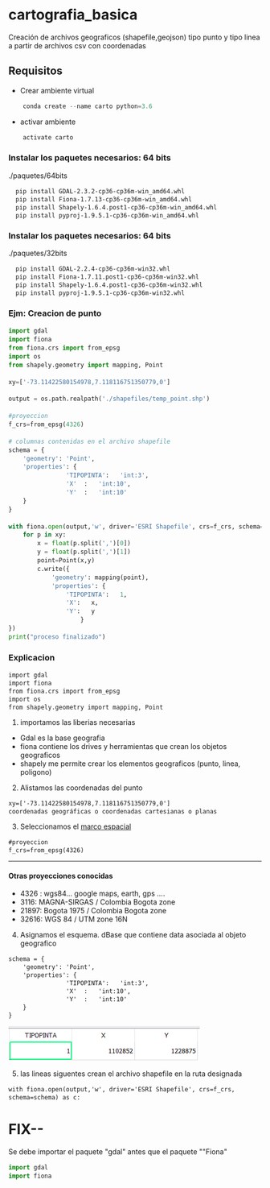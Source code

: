 # cartografia_basica
Creación de archivos geograficos (shapefile,geojson) tipo punto y tipo linea a partir de archivos csv con coordenadas

## Requisitos

- Crear ambiente virtual
```python
	conda create --name carto python=3.6
```	
- activar ambiente
```python
	activate carto
```

### Instalar los paquetes necesarios: 64 bits
./paquetes/64bits
```
  pip install GDAL-2.3.2-cp36-cp36m-win_amd64.whl
  pip install Fiona-1.7.13-cp36-cp36m-win_amd64.whl
  pip install Shapely-1.6.4.post1-cp36-cp36m-win_amd64.whl
  pip install pyproj-1.9.5.1-cp36-cp36m-win_amd64.whl
```
### Instalar los paquetes necesarios: 64 bits
./paquetes/32bits
```
  pip install GDAL-2.2.4-cp36-cp36m-win32.whl
  pip install Fiona-1.7.11.post1-cp36-cp36m-win32.whl
  pip install Shapely-1.6.4.post1-cp36-cp36m-win32.whl
  pip install pyproj-1.9.5.1-cp36-cp36m-win32.whl
```
### Ejm: Creacion de punto
```python
import gdal
import fiona
from fiona.crs import from_epsg
import os
from shapely.geometry import mapping, Point

xy=['-73.11422580154978,7.118116751350779,0']

output = os.path.realpath('./shapefiles/temp_point.shp')

#proyeccion 
f_crs=from_epsg(4326)

# columnas contenidas en el archivo shapefile
schema = {
    'geometry': 'Point',
    'properties': {
                'TIPOPINTA':   'int:3',
                'X'  :   'int:10',
                'Y'  :   'int:10'
    }                
}

with fiona.open(output,'w', driver='ESRI Shapefile', crs=f_crs, schema=schema) as c:
	for p in xy:
		x = float(p.split(',')[0])
		y = float(p.split(',')[1])
		point=Point(x,y)
		c.write({
			'geometry': mapping(point),
			'properties': {
				'TIPOPINTA':   1,
				'X':   x,
				'Y':   y
					}
})
print("proceso finalizado")
```
### Explicacion
```
import gdal
import fiona
from fiona.crs import from_epsg
import os
from shapely.geometry import mapping, Point
```
1.  importamos las liberias necesarias
  *  Gdal es la base geografia
  *  fiona contiene los drives y herramientas que crean los objetos geograficos
  *  shapely me permite crear los elementos geograficos (punto, linea, poligono)

2. Alistamos las coordenadas del punto
```
xy=['-73.11422580154978,7.118116751350779,0']
coordenadas geográficas o coordenadas cartesianas o planas
```
3. Seleccionamos el [marco espacial](https://mappinggis.com/2016/04/los-codigos-epsg-srid-vinculacion-postgis/) 
```
#proyeccion 
f_crs=from_epsg(4326)

```
---
#### Otras proyecciones conocidas
- 4326 : wgs84... google maps, earth, gps ....
- 3116: MAGNA-SIRGAS / Colombia Bogota zone
- 21897: Bogota 1975 / Colombia Bogota zone
- 32616: WGS 84 / UTM zone 16N

4. Asignamos el esquema. dBase que contiene data asociada al objeto geografico
```
schema = {
    'geometry': 'Point',
    'properties': {
                'TIPOPINTA':   'int:3',
                'X'  :   'int:10',
                'Y'  :   'int:10'
    }                
}

```
![detalle de la dbase.df](https://github.com/120m4n/cartografia_basica/blob/master/imagenes/Captura.PNG)

5. las lineas siguentes crean el archivo shapefile en la ruta designada
```
with fiona.open(output,'w', driver='ESRI Shapefile', crs=f_crs, schema=schema) as c:
````

# FIX--
Se debe importar el paquete "gdal" antes que el paquete ""Fiona"
```python
import gdal
import fiona
```

